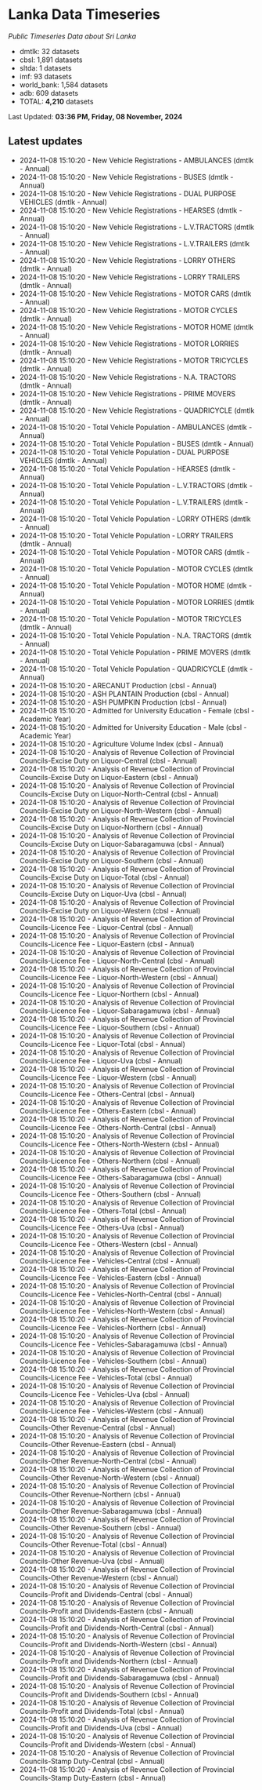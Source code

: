 # Lanka Data Timeseries
*Public Timeseries Data about Sri Lanka*

* dmtlk: 32 datasets
* cbsl: 1,891 datasets
* sltda: 1 datasets
* imf: 93 datasets
* world_bank: 1,584 datasets
* adb: 609 datasets
* TOTAL: **4,210** datasets

Last Updated: **03:36 PM, Friday, 08 November, 2024**

## Latest updates

* 2024-11-08 15:10:20 - New Vehicle Registrations - AMBULANCES (dmtlk - Annual)
* 2024-11-08 15:10:20 - New Vehicle Registrations - BUSES (dmtlk - Annual)
* 2024-11-08 15:10:20 - New Vehicle Registrations - DUAL PURPOSE VEHICLES (dmtlk - Annual)
* 2024-11-08 15:10:20 - New Vehicle Registrations - HEARSES (dmtlk - Annual)
* 2024-11-08 15:10:20 - New Vehicle Registrations - L.V.TRACTORS (dmtlk - Annual)
* 2024-11-08 15:10:20 - New Vehicle Registrations - L.V.TRAILERS (dmtlk - Annual)
* 2024-11-08 15:10:20 - New Vehicle Registrations - LORRY OTHERS (dmtlk - Annual)
* 2024-11-08 15:10:20 - New Vehicle Registrations - LORRY TRAILERS (dmtlk - Annual)
* 2024-11-08 15:10:20 - New Vehicle Registrations - MOTOR CARS (dmtlk - Annual)
* 2024-11-08 15:10:20 - New Vehicle Registrations - MOTOR CYCLES (dmtlk - Annual)
* 2024-11-08 15:10:20 - New Vehicle Registrations - MOTOR HOME (dmtlk - Annual)
* 2024-11-08 15:10:20 - New Vehicle Registrations - MOTOR LORRIES (dmtlk - Annual)
* 2024-11-08 15:10:20 - New Vehicle Registrations - MOTOR TRICYCLES (dmtlk - Annual)
* 2024-11-08 15:10:20 - New Vehicle Registrations - N.A. TRACTORS (dmtlk - Annual)
* 2024-11-08 15:10:20 - New Vehicle Registrations - PRIME MOVERS (dmtlk - Annual)
* 2024-11-08 15:10:20 - New Vehicle Registrations - QUADRICYCLE (dmtlk - Annual)
* 2024-11-08 15:10:20 - Total Vehicle Population - AMBULANCES (dmtlk - Annual)
* 2024-11-08 15:10:20 - Total Vehicle Population - BUSES (dmtlk - Annual)
* 2024-11-08 15:10:20 - Total Vehicle Population - DUAL PURPOSE VEHICLES (dmtlk - Annual)
* 2024-11-08 15:10:20 - Total Vehicle Population - HEARSES (dmtlk - Annual)
* 2024-11-08 15:10:20 - Total Vehicle Population - L.V.TRACTORS (dmtlk - Annual)
* 2024-11-08 15:10:20 - Total Vehicle Population - L.V.TRAILERS (dmtlk - Annual)
* 2024-11-08 15:10:20 - Total Vehicle Population - LORRY OTHERS (dmtlk - Annual)
* 2024-11-08 15:10:20 - Total Vehicle Population - LORRY TRAILERS (dmtlk - Annual)
* 2024-11-08 15:10:20 - Total Vehicle Population - MOTOR CARS (dmtlk - Annual)
* 2024-11-08 15:10:20 - Total Vehicle Population - MOTOR CYCLES (dmtlk - Annual)
* 2024-11-08 15:10:20 - Total Vehicle Population - MOTOR HOME (dmtlk - Annual)
* 2024-11-08 15:10:20 - Total Vehicle Population - MOTOR LORRIES (dmtlk - Annual)
* 2024-11-08 15:10:20 - Total Vehicle Population - MOTOR TRICYCLES (dmtlk - Annual)
* 2024-11-08 15:10:20 - Total Vehicle Population - N.A. TRACTORS (dmtlk - Annual)
* 2024-11-08 15:10:20 - Total Vehicle Population - PRIME MOVERS (dmtlk - Annual)
* 2024-11-08 15:10:20 - Total Vehicle Population - QUADRICYCLE (dmtlk - Annual)
* 2024-11-08 15:10:20 - ARECANUT Production (cbsl - Annual)
* 2024-11-08 15:10:20 - ASH PLANTAIN Production (cbsl - Annual)
* 2024-11-08 15:10:20 - ASH PUMPKIN Production (cbsl - Annual)
* 2024-11-08 15:10:20 - Admitted for University Education - Female (cbsl - Academic Year)
* 2024-11-08 15:10:20 - Admitted for University Education - Male (cbsl - Academic Year)
* 2024-11-08 15:10:20 - Agriculture Volume Index (cbsl - Annual)
* 2024-11-08 15:10:20 - Analysis of Revenue Collection of Provincial Councils-Excise Duty on Liquor-Central (cbsl - Annual)
* 2024-11-08 15:10:20 - Analysis of Revenue Collection of Provincial Councils-Excise Duty on Liquor-Eastern (cbsl - Annual)
* 2024-11-08 15:10:20 - Analysis of Revenue Collection of Provincial Councils-Excise Duty on Liquor-North-Central (cbsl - Annual)
* 2024-11-08 15:10:20 - Analysis of Revenue Collection of Provincial Councils-Excise Duty on Liquor-North-Western (cbsl - Annual)
* 2024-11-08 15:10:20 - Analysis of Revenue Collection of Provincial Councils-Excise Duty on Liquor-Northern (cbsl - Annual)
* 2024-11-08 15:10:20 - Analysis of Revenue Collection of Provincial Councils-Excise Duty on Liquor-Sabaragamuwa (cbsl - Annual)
* 2024-11-08 15:10:20 - Analysis of Revenue Collection of Provincial Councils-Excise Duty on Liquor-Southern (cbsl - Annual)
* 2024-11-08 15:10:20 - Analysis of Revenue Collection of Provincial Councils-Excise Duty on Liquor-Total (cbsl - Annual)
* 2024-11-08 15:10:20 - Analysis of Revenue Collection of Provincial Councils-Excise Duty on Liquor-Uva (cbsl - Annual)
* 2024-11-08 15:10:20 - Analysis of Revenue Collection of Provincial Councils-Excise Duty on Liquor-Western (cbsl - Annual)
* 2024-11-08 15:10:20 - Analysis of Revenue Collection of Provincial Councils-Licence Fee - Liquor-Central (cbsl - Annual)
* 2024-11-08 15:10:20 - Analysis of Revenue Collection of Provincial Councils-Licence Fee - Liquor-Eastern (cbsl - Annual)
* 2024-11-08 15:10:20 - Analysis of Revenue Collection of Provincial Councils-Licence Fee - Liquor-North-Central (cbsl - Annual)
* 2024-11-08 15:10:20 - Analysis of Revenue Collection of Provincial Councils-Licence Fee - Liquor-North-Western (cbsl - Annual)
* 2024-11-08 15:10:20 - Analysis of Revenue Collection of Provincial Councils-Licence Fee - Liquor-Northern (cbsl - Annual)
* 2024-11-08 15:10:20 - Analysis of Revenue Collection of Provincial Councils-Licence Fee - Liquor-Sabaragamuwa (cbsl - Annual)
* 2024-11-08 15:10:20 - Analysis of Revenue Collection of Provincial Councils-Licence Fee - Liquor-Southern (cbsl - Annual)
* 2024-11-08 15:10:20 - Analysis of Revenue Collection of Provincial Councils-Licence Fee - Liquor-Total (cbsl - Annual)
* 2024-11-08 15:10:20 - Analysis of Revenue Collection of Provincial Councils-Licence Fee - Liquor-Uva (cbsl - Annual)
* 2024-11-08 15:10:20 - Analysis of Revenue Collection of Provincial Councils-Licence Fee - Liquor-Western (cbsl - Annual)
* 2024-11-08 15:10:20 - Analysis of Revenue Collection of Provincial Councils-Licence Fee - Others-Central (cbsl - Annual)
* 2024-11-08 15:10:20 - Analysis of Revenue Collection of Provincial Councils-Licence Fee - Others-Eastern (cbsl - Annual)
* 2024-11-08 15:10:20 - Analysis of Revenue Collection of Provincial Councils-Licence Fee - Others-North-Central (cbsl - Annual)
* 2024-11-08 15:10:20 - Analysis of Revenue Collection of Provincial Councils-Licence Fee - Others-North-Western (cbsl - Annual)
* 2024-11-08 15:10:20 - Analysis of Revenue Collection of Provincial Councils-Licence Fee - Others-Northern (cbsl - Annual)
* 2024-11-08 15:10:20 - Analysis of Revenue Collection of Provincial Councils-Licence Fee - Others-Sabaragamuwa (cbsl - Annual)
* 2024-11-08 15:10:20 - Analysis of Revenue Collection of Provincial Councils-Licence Fee - Others-Southern (cbsl - Annual)
* 2024-11-08 15:10:20 - Analysis of Revenue Collection of Provincial Councils-Licence Fee - Others-Total (cbsl - Annual)
* 2024-11-08 15:10:20 - Analysis of Revenue Collection of Provincial Councils-Licence Fee - Others-Uva (cbsl - Annual)
* 2024-11-08 15:10:20 - Analysis of Revenue Collection of Provincial Councils-Licence Fee - Others-Western (cbsl - Annual)
* 2024-11-08 15:10:20 - Analysis of Revenue Collection of Provincial Councils-Licence Fee - Vehicles-Central (cbsl - Annual)
* 2024-11-08 15:10:20 - Analysis of Revenue Collection of Provincial Councils-Licence Fee - Vehicles-Eastern (cbsl - Annual)
* 2024-11-08 15:10:20 - Analysis of Revenue Collection of Provincial Councils-Licence Fee - Vehicles-North-Central (cbsl - Annual)
* 2024-11-08 15:10:20 - Analysis of Revenue Collection of Provincial Councils-Licence Fee - Vehicles-North-Western (cbsl - Annual)
* 2024-11-08 15:10:20 - Analysis of Revenue Collection of Provincial Councils-Licence Fee - Vehicles-Northern (cbsl - Annual)
* 2024-11-08 15:10:20 - Analysis of Revenue Collection of Provincial Councils-Licence Fee - Vehicles-Sabaragamuwa (cbsl - Annual)
* 2024-11-08 15:10:20 - Analysis of Revenue Collection of Provincial Councils-Licence Fee - Vehicles-Southern (cbsl - Annual)
* 2024-11-08 15:10:20 - Analysis of Revenue Collection of Provincial Councils-Licence Fee - Vehicles-Total (cbsl - Annual)
* 2024-11-08 15:10:20 - Analysis of Revenue Collection of Provincial Councils-Licence Fee - Vehicles-Uva (cbsl - Annual)
* 2024-11-08 15:10:20 - Analysis of Revenue Collection of Provincial Councils-Licence Fee - Vehicles-Western (cbsl - Annual)
* 2024-11-08 15:10:20 - Analysis of Revenue Collection of Provincial Councils-Other Revenue-Central (cbsl - Annual)
* 2024-11-08 15:10:20 - Analysis of Revenue Collection of Provincial Councils-Other Revenue-Eastern (cbsl - Annual)
* 2024-11-08 15:10:20 - Analysis of Revenue Collection of Provincial Councils-Other Revenue-North-Central (cbsl - Annual)
* 2024-11-08 15:10:20 - Analysis of Revenue Collection of Provincial Councils-Other Revenue-North-Western (cbsl - Annual)
* 2024-11-08 15:10:20 - Analysis of Revenue Collection of Provincial Councils-Other Revenue-Northern (cbsl - Annual)
* 2024-11-08 15:10:20 - Analysis of Revenue Collection of Provincial Councils-Other Revenue-Sabaragamuwa (cbsl - Annual)
* 2024-11-08 15:10:20 - Analysis of Revenue Collection of Provincial Councils-Other Revenue-Southern (cbsl - Annual)
* 2024-11-08 15:10:20 - Analysis of Revenue Collection of Provincial Councils-Other Revenue-Total (cbsl - Annual)
* 2024-11-08 15:10:20 - Analysis of Revenue Collection of Provincial Councils-Other Revenue-Uva (cbsl - Annual)
* 2024-11-08 15:10:20 - Analysis of Revenue Collection of Provincial Councils-Other Revenue-Western (cbsl - Annual)
* 2024-11-08 15:10:20 - Analysis of Revenue Collection of Provincial Councils-Profit and Dividends-Central (cbsl - Annual)
* 2024-11-08 15:10:20 - Analysis of Revenue Collection of Provincial Councils-Profit and Dividends-Eastern (cbsl - Annual)
* 2024-11-08 15:10:20 - Analysis of Revenue Collection of Provincial Councils-Profit and Dividends-North-Central (cbsl - Annual)
* 2024-11-08 15:10:20 - Analysis of Revenue Collection of Provincial Councils-Profit and Dividends-North-Western (cbsl - Annual)
* 2024-11-08 15:10:20 - Analysis of Revenue Collection of Provincial Councils-Profit and Dividends-Northern (cbsl - Annual)
* 2024-11-08 15:10:20 - Analysis of Revenue Collection of Provincial Councils-Profit and Dividends-Sabaragamuwa (cbsl - Annual)
* 2024-11-08 15:10:20 - Analysis of Revenue Collection of Provincial Councils-Profit and Dividends-Southern (cbsl - Annual)
* 2024-11-08 15:10:20 - Analysis of Revenue Collection of Provincial Councils-Profit and Dividends-Total (cbsl - Annual)
* 2024-11-08 15:10:20 - Analysis of Revenue Collection of Provincial Councils-Profit and Dividends-Uva (cbsl - Annual)
* 2024-11-08 15:10:20 - Analysis of Revenue Collection of Provincial Councils-Profit and Dividends-Western (cbsl - Annual)
* 2024-11-08 15:10:20 - Analysis of Revenue Collection of Provincial Councils-Stamp Duty-Central (cbsl - Annual)
* 2024-11-08 15:10:20 - Analysis of Revenue Collection of Provincial Councils-Stamp Duty-Eastern (cbsl - Annual)